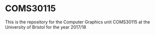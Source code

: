 # COMS30115

This is the repository for the Computer Graphics unit COMS30115 at the University of Bristol for the year 2017/18